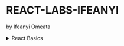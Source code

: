 # REACT-LABS-IFEANYI
by Ifeanyi Omeata

<details>
  <summary>React Basics</summary>

  ### Confirm Node Version
  
  ```
  $ node --version
  v22.14.0
  ```

  ### Install React App

  ```
  npx create-react-app my-app
  npx create-react-app my-app@latest
  ```

  ### Start React App

  ```
  npm start
  ```

</details>
